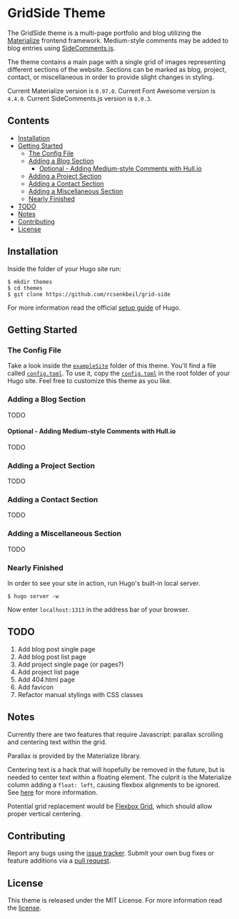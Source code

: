 GridSide Theme
==============

The GridSide theme is a multi-page portfolio and blog utilizing the
[Materialize][materialize] frontend framework. Medium-style comments may be
added to blog entries using [SideComments.js][sidecomments.js].

The theme contains a main page with a single grid of images representing
different sections of the website. Sections can be marked as blog, project,
contact, or miscellaneous in order to provide slight changes in styling.

Current Materialize version is `0.97.0`.
Current Font Awesome version is `4.4.0`.
Current SideComments.js version is `0.0.3`.

Contents
--------

- [Installation](#installation)
- [Getting Started](#getting-started)
    - [The Config File](#the-config-file) 
    - [Adding a Blog Section](#adding-a-blog-section)
        - [Optional - Adding Medium-style Comments with Hull.io](#optional---adding-medium-style-comments-with-hullio)
    - [Adding a Project Section](#adding-a-project-section)
    - [Adding a Contact Section](#adding-a-contact-section)
    - [Adding a Miscellaneous Section](#adding-a-miscellaneous-section)
    - [Nearly Finished](#nearly-finished)
- [TODO](#todo)
- [Notes](#notes)
- [Contributing](#contributing)
- [License](#license)

Installation
------------

Inside the folder of your Hugo site run:

    $ mkdir themes
    $ cd themes
    $ git clone https://github.com/rcsenkbeil/grid-side

For more information read the official [setup guide][setup_guide] of Hugo.

Getting Started
---------------

### The Config File ###

Take a look inside the [`exampleSite`][exampleSite] folder of this theme.
You'll find a file called [`config.toml`][config.toml]. To use it, copy the
[`config.toml`][config.toml] in the root folder of your Hugo site. Feel free
to customize this theme as you like.

### Adding a Blog Section ###

TODO

#### Optional - Adding Medium-style Comments with Hull.io ####

TODO

### Adding a Project Section ###

TODO

### Adding a Contact Section ###

TODO

### Adding a Miscellaneous Section ###

TODO

### Nearly Finished ###

In order to see your site in action, run Hugo's built-in local server. 

    $ hugo server -w

Now enter `localhost:1313` in the address bar of your browser.

TODO
----

1. Add blog post single page
2. Add blog post list page
3. Add project single page (or pages?)
4. Add project list page
5. Add 404.html page
6. Add favicon
7. Refactor manual stylings with CSS classes

Notes
-----

Currently there are two features that require Javascript: parallax scrolling
and centering text within the grid.

Parallax is provided by the Materialize library.

Centering text is a hack that will hopefully be removed in the future, but
is needed to center text within a floating element. The culprit is the
Materialize column adding a `float: left`, causing flexbox alignments to
be ignored. See [here][centering_problem] for more information.

Potential grid replacement would be [Flexbox Grid][flexbox_grid], which
should allow proper vertical centering.

Contributing
------------

Report any bugs using the [issue tracker][issue_tracker]. Submit your own bug
fixes or feature additions via a [pull request][pull_request].

License
-------

This theme is released under the MIT License. For more information read the
[license][license].

[materialize]: http://www.materializecss.com/
[sidecomments.js]: https://github.com/aroc/side-comments
[setup_guide]: http://gohugo.io/overview/installing/
[exampleSite]: https://github.com/rcsenkbeil/grid-side/tree/master/exampleSite
[config.toml]: https://github.com/rcsenkbeil/grid-side/blob/master/exampleSite/config.toml
[issue_tracker]: https://github.com/rcsenkbeil/grid-side/issues
[pull_request]: https://github.com/rcsenkbeil/grid-side/pulls
[license]: https://github.com/rcsenkbeil/grid-side/blob/master/LICENSE
[centering_problem]: https://github.com/Dogfalo/materialize/issues/1241
[flexbox_grid]: http://flexboxgrid.com

